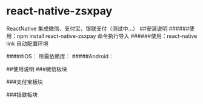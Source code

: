 # react-native-zsxpay
ReactNative 集成微信、支付宝、银联支付（测试中...）
##安装说明
######使用：npm install react-native-zsxpay 命令执行导入
######使用：react-native link 自动配置环境

#####iOS：
所需依赖库：
#####Android：

##使用说明
###微信板块

###支付宝板块

###银联板块